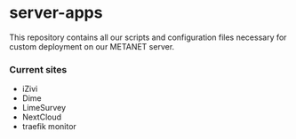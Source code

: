 # server-apps

This repository contains all our scripts and configuration files necessary for custom deployment on our METANET server.

### Current sites
- iZivi
- Dime
- LimeSurvey
- NextCloud
- traefik monitor
